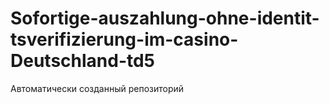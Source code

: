 # Sofortige-auszahlung-ohne-identit-tsverifizierung-im-casino-Deutschland-td5
Автоматически созданный репозиторий
